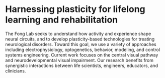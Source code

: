 ---
---

# Harnessing plasticity for lifelong learning and rehabilitation

The Fong Lab seeks to understand how activity and experience shape neural circuits, and to develop plasticity-based technologies for treating neurological disorders. Toward this goal, we use a variety of approaches including electrophysiology, optogenetics, behavior, modeling, and control systems engineering. Current work focuses on the central visual pathway and neurodevelopmental visual impairment. Our research benefits from synergistic interactions between life scientists, engineers, educators, and clinicians.